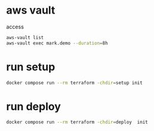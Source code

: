 # aws vault
access
```bash
aws-vault list 
aws-vault exec mark.demo --duration=8h
```

# run setup 

```bash
docker compose run --rm terraform -chdir=setup init 
```

# run deploy

```bash
docker compose run --rm terraform -chdir=deploy  init 
```
